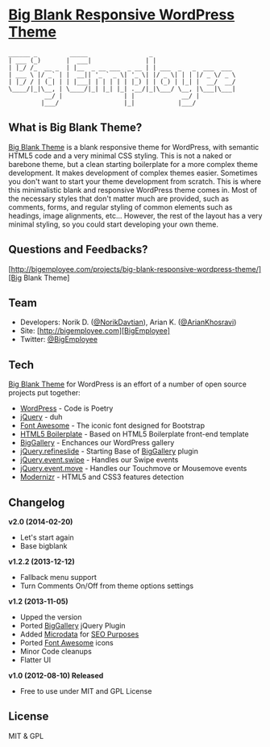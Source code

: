 [Big Blank Responsive WordPress Theme][Big Blank Theme]
===================================================================
    ______ _         _____                 _                       
    | ___ (_)       |  ___|               | |                      
    | |_/ /_  __ _  | |__  _ __ ___  _ __ | | ___  _   _  ___  ___ 
    | ___ \ |/ _` | |  __|| '_ ` _ \| '_ \| |/ _ \| | | |/ _ \/ _ \
    | |_/ / | (_| | | |___| | | | | | |_) | | (_) | |_| |  __/  __/
    \____/|_|\__, | \____/|_| |_| |_| .__/|_|\___/ \__, |\___|\___|
              __/ |                 | |             __/ |          
             |___/                  |_|            |___/           


What is Big Blank Theme?
-------------------------------------------------------------------
[Big Blank Theme] is a blank responsive theme for WordPress, with semantic HTML5 
code and a very minimal CSS styling. This is not a naked or barebone theme, 
but a clean starting boilerplate for a more complex theme development. It makes 
development of complex themes easier. Sometimes you don't want to start your 
theme development from scratch. This is where this minimalistic blank and 
responsive WordPress theme comes in. Most of the necessary styles that don't 
matter much are provided, such as comments, forms, and regular styling of 
common elements such as headings, image alignments, etc... However, the rest of 
the layout has a very minimal styling, so you could start developing your own 
theme.

Questions and Feedbacks?
-------------------------------------------------------------------
[http://bigemployee.com/projects/big-blank-responsive-wordpress-theme/][Big Blank Theme]


Team
-------------------------------------------------------------------
+ Developers: Norik D. ([@NorikDavtian]), Arian K. ([@ArianKhosravi])
+ Site: [http://bigemployee.com][BigEmployee]
+ Twitter: [@BigEmployee]


Tech
-------------------------------------------------------------------
[Big Blank Theme] for WordPress is an effort of a number of open source 
projects put together:

* [WordPress] - Code is Poetry
* [jQuery] - duh
* [Font Awesome] - The iconic font designed for Bootstrap
* [HTML5 Boilerplate] - Based on HTML5 Boilerplate front-end template
* [BigGallery] - Enchances our WordPress gallery
* [jQuery.refineslide] - Starting Base of [BigGallery] plugin
* [jQuery.event.swipe] - Handles our Swipe events
* [jQuery.event.move] - Handles our Touchmove or Mousemove events
* [Modernizr] - HTML5 and CSS3 features detection


Changelog
-------------------------------------------------------------------
**v2.0 (2014-02-20)**
  - Let's start again
  - Base bigblank

**v1.2.2 (2013-12-12)**
  - Fallback menu support
  - Turn Comments On/Off from theme options settings

**v1.2 (2013-11-05)**
  - Upped the version
  - Ported [BigGallery] jQuery Plugin
  - Added [Microdata] for [SEO Purposes]
  - Ported [Font Awesome] icons
  - Minor Code cleanups
  - Flatter UI  

**v1.0 (2012-08-10) Released**
  - Free to use under MIT and GPL License

License
-------------------------------------------------------------------
MIT & GPL


[BigEmployee]: http://bigemployee.com
[Big Blank Theme]: http://bigemployee.com/projects/big-blank-responsive-wordpress-theme/
[@BigEmployee]: http://twitter.com/bigemployee
[@NorikDavtian]: http://twitter.com/NorikDavtian
[@ArianKhosravi]: http://twitter.com/ArianKhosravi
[BigGallery]: http://bigemployee.com/projects/big-gallery/
[Microdata]: http://www.w3.org/html/wg/drafts/microdata/master/
[SEO Purposes]: https://support.google.com/webmasters/answer/176035?hl=en
[WordPress]: http://wordpress.org
[Font Awesome]: http://fortawesome.github.io/Font-Awesome/
[jQuery]: http://jquery.com
[jQuery.event.swipe]: http://stephband.info/jquery.event.swipe/
[jQuery.event.move]: http://stephband.info/jquery.event.move/
[jQuery.refineslide]: http://alexdunphy.github.io/refineslide/
[HTML5 Boilerplate]: http://html5boilerplate.com/
[Modernizr]: http://modernizr.com/